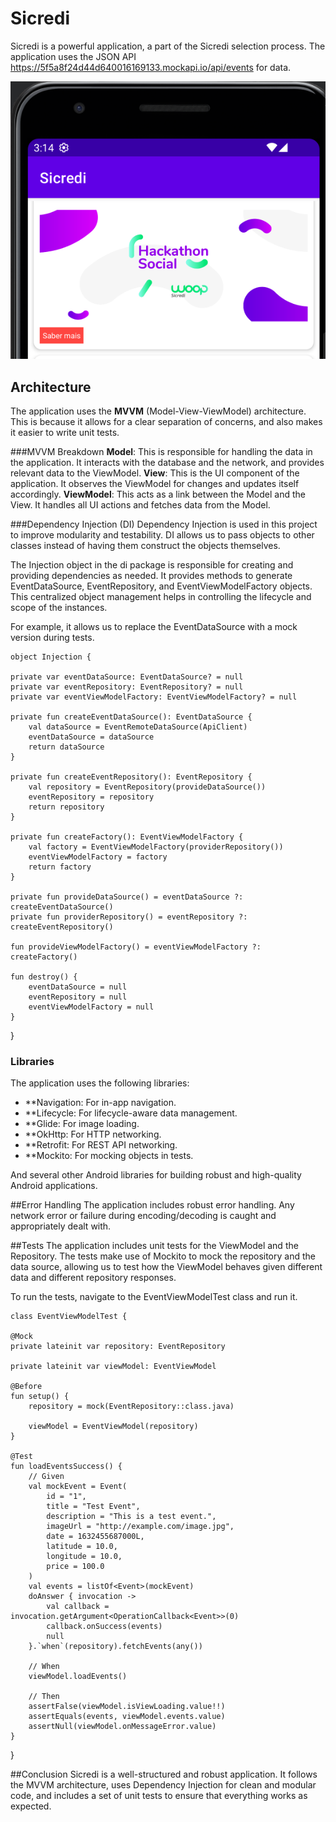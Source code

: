 # Sicredi

Sicredi is a powerful application, a part of the Sicredi selection process. The application uses the JSON API https://5f5a8f24d44d640016169133.mockapi.io/api/events for data.

![](Assets/welcome.png) 

## Architecture

The application uses the **MVVM** (Model-View-ViewModel) architecture. This is because it allows for a clear separation of concerns, and also makes it easier to write unit tests.

###MVVM Breakdown
**Model**: This is responsible for handling the data in the application. It interacts with the database and the network, and provides relevant data to the ViewModel.
**View**: This is the UI component of the application. It observes the ViewModel for changes and updates itself accordingly.
**ViewModel**: This acts as a link between the Model and the View. It handles all UI actions and fetches data from the Model.

###Dependency Injection (DI)
Dependency Injection is used in this project to improve modularity and testability. DI allows us to pass objects to other classes instead of having them construct the objects themselves.

The Injection object in the di package is responsible for creating and providing dependencies as needed. It provides methods to generate EventDataSource, EventRepository, and EventViewModelFactory objects. This centralized object management helps in controlling the lifecycle and scope of the instances.

For example, it allows us to replace the EventDataSource with a mock version during tests.

    object Injection {

    private var eventDataSource: EventDataSource? = null
    private var eventRepository: EventRepository? = null
    private var eventViewModelFactory: EventViewModelFactory? = null

    private fun createEventDataSource(): EventDataSource {
        val dataSource = EventRemoteDataSource(ApiClient)
        eventDataSource = dataSource
        return dataSource
    }

    private fun createEventRepository(): EventRepository {
        val repository = EventRepository(provideDataSource())
        eventRepository = repository
        return repository
    }

    private fun createFactory(): EventViewModelFactory {
        val factory = EventViewModelFactory(providerRepository())
        eventViewModelFactory = factory
        return factory
    }

    private fun provideDataSource() = eventDataSource ?: createEventDataSource()
    private fun providerRepository() = eventRepository ?: createEventRepository()

    fun provideViewModelFactory() = eventViewModelFactory ?: createFactory()

    fun destroy() {
        eventDataSource = null
        eventRepository = null
        eventViewModelFactory = null
    }
}

### Libraries

The application uses the following libraries:

* **Navigation: For in-app navigation.
* **Lifecycle: For lifecycle-aware data management.
* **Glide: For image loading.
* **OkHttp: For HTTP networking.
* **Retrofit: For REST API networking.
* **Mockito: For mocking objects in tests.

And several other Android libraries for building robust and high-quality Android applications.


##Error Handling
The application includes robust error handling. Any network error or failure during encoding/decoding is caught and appropriately dealt with.

##Tests
The application includes unit tests for the ViewModel and the Repository. The tests make use of Mockito to mock the repository and the data source, allowing us to test how the ViewModel behaves given different data and different repository responses.
    
To run the tests, navigate to the EventViewModelTest class and run it.

    class EventViewModelTest {

    @Mock
    private lateinit var repository: EventRepository

    private lateinit var viewModel: EventViewModel

    @Before
    fun setup() {
        repository = mock(EventRepository::class.java)

        viewModel = EventViewModel(repository)
    }

    @Test
    fun loadEventsSuccess() {
        // Given
        val mockEvent = Event(
            id = "1",
            title = "Test Event",
            description = "This is a test event.",
            imageUrl = "http://example.com/image.jpg",
            date = 1632455687000L,
            latitude = 10.0,
            longitude = 10.0,
            price = 100.0
        )
        val events = listOf<Event>(mockEvent)
        doAnswer { invocation ->
            val callback = invocation.getArgument<OperationCallback<Event>>(0)
            callback.onSuccess(events)
            null
        }.`when`(repository).fetchEvents(any())

        // When
        viewModel.loadEvents()

        // Then
        assertFalse(viewModel.isViewLoading.value!!)
        assertEquals(events, viewModel.events.value)
        assertNull(viewModel.onMessageError.value)
    }

}


##Conclusion
Sicredi is a well-structured and robust application. It follows the MVVM architecture, uses Dependency Injection for clean and modular code, and includes a set of unit tests to ensure that everything works as expected.
